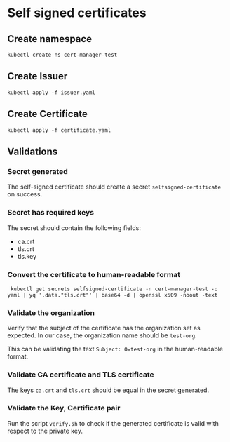 # Self signed certificates

## Create namespace

`kubectl create ns cert-manager-test`

## Create Issuer

`kubectl apply -f issuer.yaml`

## Create Certificate

`kubectl apply -f certificate.yaml`

## Validations

### Secret generated

The self-signed certificate should create a secret `selfsigned-certificate` on success.

### Secret has required keys

The secret should contain the following fields:
- ca.crt
- tls.crt
- tls.key

### Convert the certificate to human-readable format

` kubectl get secrets selfsigned-certificate -n cert-manager-test -o yaml | yq '.data."tls.crt"' | base64 -d | openssl x509 -noout -text`

### Validate the organization

Verify that the subject of the certificate has the organization set as expected. In our case, the organization name should be `test-org`.

This can be validating the text `Subject: O=test-org` in the human-readable format.

### Validate CA certificate and TLS certificate

The keys `ca.crt` and `tls.crt` should be equal in the secret generated.

### Validate the Key, Certificate pair

Run the script `verify.sh` to check if the generated certificate is valid with respect to the private key.


